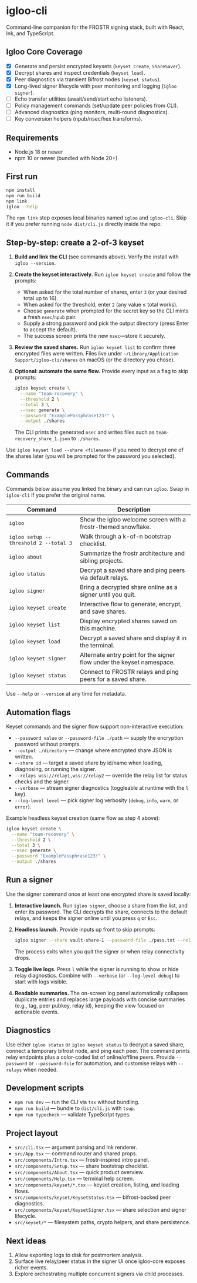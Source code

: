 # igloo-cli

Command-line companion for the FROSTR signing stack, built with React, Ink, and TypeScript.

## Igloo Core Coverage

- [x] Generate and persist encrypted keysets (`keyset create`, `ShareSaver`).
- [x] Decrypt shares and inspect credentials (`keyset load`).
- [x] Peer diagnostics via transient Bifrost nodes (`keyset status`).
- [x] Long-lived signer lifecycle with peer monitoring and logging (`igloo signer`).
- [ ] Echo transfer utilities (await/send/start echo listeners).
- [ ] Policy management commands (set/update peer policies from CLI).
- [ ] Advanced diagnostics (ping monitors, multi-round diagnostics).
- [ ] Key conversion helpers (npub/nsec/hex transforms).

## Requirements

- Node.js 18 or newer
- npm 10 or newer (bundled with Node 20+)

## First run

```bash
npm install
npm run build
npm link
igloo --help
```

The `npm link` step exposes local binaries named `igloo` and `igloo-cli`. Skip it if you prefer running `node dist/cli.js` directly inside the repo.

## Step-by-step: create a 2-of-3 keyset

1. **Build and link the CLI** (see commands above). Verify the install with `igloo --version`.
2. **Create the keyset interactively.** Run `igloo keyset create` and follow the prompts:
   - When asked for the total number of shares, enter `3` (or your desired total up to 16).
   - When asked for the threshold, enter `2` (any value ≤ total works).
   - Choose `generate` when prompted for the secret key so the CLI mints a fresh `nsec`/`npub` pair.
   - Supply a strong password and pick the output directory (press Enter to accept the default).
   - The success screen prints the new `nsec`—store it securely.
3. **Review the saved shares.** Run `igloo keyset list` to confirm three encrypted files were written. Files live under `~/Library/Application Support/igloo-cli/shares` on macOS (or the directory you chose).
4. **Optional: automate the same flow.** Provide every input as a flag to skip prompts:

   ```bash
   igloo keyset create \
     --name "team-recovery" \
     --threshold 2 \
     --total 3 \
     --nsec generate \
     --password "ExamplePassphrase123!" \
     --output ./shares
   ```

   The CLI prints the generated `nsec` and writes files such as `team-recovery_share_1.json` to `./shares`.

Use `igloo keyset load --share <filename>` if you need to decrypt one of the shares later (you will be prompted for the password you selected).

## Commands

Commands below assume you linked the binary and can run `igloo`. Swap in `igloo-cli` if you prefer the original name.

| Command | Description |
| --- | --- |
| `igloo` | Show the igloo welcome screen with a frostr-themed snowflake. |
| `igloo setup --threshold 2 --total 3` | Walk through a k-of-n bootstrap checklist. |
| `igloo about` | Summarize the frostr architecture and sibling projects. |
| `igloo status` | Decrypt a saved share and ping peers via default relays. |
| `igloo signer` | Bring a decrypted share online as a signer until you quit. |
| `igloo keyset create` | Interactive flow to generate, encrypt, and save shares. |
| `igloo keyset list` | Display encrypted shares saved on this machine. |
| `igloo keyset load` | Decrypt a saved share and display it in the terminal. |
| `igloo keyset signer` | Alternate entry point for the signer flow under the keyset namespace. |
| `igloo keyset status` | Connect to FROSTR relays and ping peers for a saved share. |

Use `--help` or `--version` at any time for metadata.

## Automation flags

Keyset commands and the signer flow support non-interactive execution:

- `--password value` or `--password-file ./path` — supply the encryption password without prompts.
- `--output ./directory` — change where encrypted share JSON is written.
- `--share id` — target a saved share by id/name when loading, diagnosing, or running the signer.
- `--relays wss://relay1,wss://relay2` — override the relay list for status checks and the signer.
- `--verbose` — stream signer diagnostics (toggleable at runtime with the `l` key).
- `--log-level level` — pick signer log verbosity (`debug`, `info`, `warn`, or `error`).

Example headless keyset creation (same flow as step 4 above):

```bash
igloo keyset create \
  --name "team-recovery" \
  --threshold 2 \
  --total 3 \
  --nsec generate \
  --password "ExamplePassphrase123!" \
  --output ./shares
```

## Run a signer

Use the signer command once at least one encrypted share is saved locally:

1. **Interactive launch.** Run `igloo signer`, choose a share from the list, and enter its password. The CLI decrypts the share, connects to the default relays, and keeps the signer online until you press `q` or `Esc`.
2. **Headless launch.** Provide inputs up front to skip prompts:

   ```bash
   igloo signer --share vault-share-1 --password-file ./pass.txt --relays wss://relay.damus.io --verbose
   ```

   The process exits when you quit the signer or when relay connectivity drops.
3. **Toggle live logs.** Press `l` while the signer is running to show or hide relay diagnostics. Combine with `--verbose` (or `--log-level debug`) to start with logs visible.
4. **Readable summaries.** The on-screen log panel automatically collapses duplicate entries and replaces large payloads with concise summaries (e.g., tag, peer pubkey, relay id), keeping the view focused on actionable events.

## Diagnostics

Use either `igloo status` or `igloo keyset status` to decrypt a saved share, connect a temporary bifrost node, and ping each peer. The command prints relay endpoints plus a color-coded list of online/offline peers. Provide `--password` or `--password-file` for automation, and customise relays with `--relays` when needed.

## Development scripts

- `npm run dev` — run the CLI via `tsx` without bundling.
- `npm run build` — bundle to `dist/cli.js` with `tsup`.
- `npm run typecheck` — validate TypeScript types.

## Project layout

- `src/cli.tsx` — argument parsing and Ink renderer.
- `src/App.tsx` — command router and shared props.
- `src/components/Intro.tsx` — frostr-inspired intro panel.
- `src/components/Setup.tsx` — share bootstrap checklist.
- `src/components/About.tsx` — quick product overview.
- `src/components/Help.tsx` — terminal help screen.
- `src/components/keyset/*.tsx` — keyset creation, listing, and loading flows.
- `src/components/keyset/KeysetStatus.tsx` — bifrost-backed peer diagnostics.
- `src/components/keyset/KeysetSigner.tsx` — share selection and signer lifecycle.
- `src/keyset/*` — filesystem paths, crypto helpers, and share persistence.

## Next ideas

1. Allow exporting logs to disk for postmortem analysis.
2. Surface live relay/peer status in the signer UI once igloo-core exposes richer events.
3. Explore orchestrating multiple concurrent signers via child processes.
